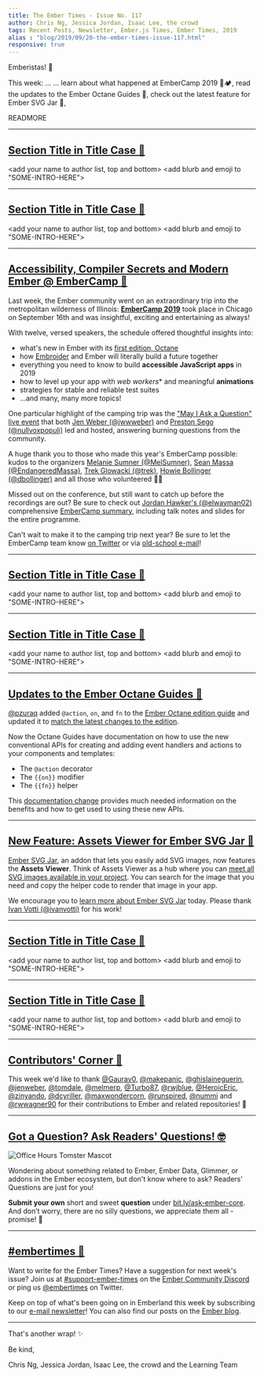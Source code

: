 ```yaml
---
title: The Ember Times - Issue No. 117
author: Chris Ng, Jessica Jordan, Isaac Lee, the crowd
tags: Recent Posts, Newsletter, Ember.js Times, Ember Times, 2019
alias : "blog/2019/09/20-the-ember-times-issue-117.html"
responsive: true
---
```


<SAYING-HELLO-IN-YOUR-FAVORITE-LANGUAGE> Emberistas! 🐹

This week:
...
...
learn about what happened at EmberCamp 2019 🐹🏕,
read the updates to the Ember Octane Guides 🚀,
check out the latest feature for Ember SVG Jar 📇,

<SOME-INTRO-HERE-TO-KEEP-THEM-SUBSCRIBERS-READING>

READMORE

---

## [Section Title in Title Case 🐹](#section-url)

<change section title emoji>
<consider adding some bold to your paragraph>

<add your name to author list, top and bottom>
<add blurb and emoji to "SOME-INTRO-HERE">

---

## [Section Title in Title Case 🐹](#section-url)

<change section title emoji>
<consider adding some bold to your paragraph>

<add your name to author list, top and bottom>
<add blurb and emoji to "SOME-INTRO-HERE">

---

## [Accessibility, Compiler Secrets and Modern Ember @ EmberCamp 🐹](http://embercamp.com/)

Last week, the Ember community went on an extraordinary trip into the metropolitan wilderness of Illinois:
[**EmberCamp 2019**](http://embercamp.com/) took place in Chicago on September 16th and was insightful, exciting and entertaining as always!

With twelve, versed speakers, the schedule offered thoughtful insights into:

- what's new in Ember with its [first edition, Octane](https://emberjs.com/editions/octane/)
- how [Embroider](https://github.com/embroider-build/embroider) and Ember will literally build a future together
- everything you need to know to build **accessible JavaScript apps** in 2019
- how to level up your app with *web workers** and meaningful **animations**
- strategies for stable and reliable test suites
- ...and many, many more topics!

One particular highlight of the camping trip was the ["May I Ask a Question" live event](https://stackoverflow.blog/2019/09/20/meet-the-developer-who-took-stack-overflow-from-screen-to-stage/)
that both [Jen Weber (@jwwweber)](https://twitter.com/jwwweber) and [Preston Sego (@nullvoxpopuli)](https://twitter.com/nullvoxpopuli) led and hosted, answering burning questions from the community.

A huge thank you to those who made this year's EmberCamp possible: kudos to the organizers [Melanie Sumner (@MelSumner)](https://github.com/MelSumner), [Sean Massa (@EndangeredMassa)](https://github.com/EndangeredMassa), [Trek Glowacki (@trek)](https://github.com/trek), [Howie Bollinger (@dbollinger)](https://github.com/dbollinger) and all those who volunteered 🙇‍♂️

Missed out on the conference, but still want to catch up before the recordings are out?
Be sure to check out [Jordan Hawker's (@elwayman02)](https://github.com/elwayman02) comprehensive [EmberCamp summary](https://github.com/elwayman02/embercamp/blob/master/2019.md), including talk notes and slides for the entire programme.

Can't wait to make it to the camping trip next year? Be sure to let the EmberCamp team know
[on Twitter](https://twitter.com/embercamp) or via [old-school e-mail](embercamp.chicago@gmail.com)!


---

## [Section Title in Title Case 🐹](#section-url)

<change section title emoji>
<consider adding some bold to your paragraph>

<add your name to author list, top and bottom>
<add blurb and emoji to "SOME-INTRO-HERE">

---

## [Section Title in Title Case 🐹](#section-url)

<change section title emoji>
<consider adding some bold to your paragraph>

<add your name to author list, top and bottom>
<add blurb and emoji to "SOME-INTRO-HERE">

---

## [Updates to the Ember Octane Guides 🚀](https://octane-guides-preview.emberjs.com/release/upgrading/editions/#toc_action-on-and-fn)

[@pzuraq](http://www.github.com/pzuraq) added `@action`, `on`, and `fn` to the [Ember Octane edition guide](https://octane-guides-preview.emberjs.com/release/) and updated it to [match the latest changes to the edition](https://github.com/ember-learn/guides-source/pull/1062).

Now the Octane Guides have documentation on how to use the new conventional APIs for creating and adding event handlers and actions to your components and templates:

- The `@action` decorator
- The `{{on}}` modifier
- The `{{fn}}` helper

This [documentation change](https://github.com/ember-learn/guides-source/pull/1066) provides much needed information on the benefits and how to get used to using these new APIs.

---

## [New Feature: Assets Viewer for Ember SVG Jar 📇](https://twitter.com/ivanvotti/status/1174387037983690753)

[Ember SVG Jar](https://svgjar.web.app/), an addon that lets you easily add SVG images, now features the **Assets Viewer**. Think of Assets Viewer as a hub where you can [meet all SVG images available in your project](https://svgjar-demo.web.app/). You can search for the image that you need and copy the helper code to render that image in your app.

We encourage you to [learn more about Ember SVG Jar](https://github.com/ivanvotti/ember-svg-jar) today. Please thank [Ivan Votti (@ivanvotti)](https://github.com/ivanvotti) for his work!

---

## [Section Title in Title Case 🐹](#section-url)

<change section title emoji>
<consider adding some bold to your paragraph>

<add your name to author list, top and bottom>
<add blurb and emoji to "SOME-INTRO-HERE">

---

## [Section Title in Title Case 🐹](#section-url)

<change section title emoji>
<consider adding some bold to your paragraph>

<add your name to author list, top and bottom>
<add blurb and emoji to "SOME-INTRO-HERE">

---

## [Contributors' Corner 👏](https://guides.emberjs.com/release/contributing/repositories/)

<p>This week we'd like to thank <a href="https://github.com/Gaurav0" target="gh-user">@Gaurav0</a>, <a href="https://github.com/makepanic" target="gh-user">@makepanic</a>, <a href="https://github.com/ghislaineguerin" target="gh-user">@ghislaineguerin</a>, <a href="https://github.com/jenweber" target="gh-user">@jenweber</a>, <a href="https://github.com/tomdale" target="gh-user">@tomdale</a>, <a href="https://github.com/melmerp" target="gh-user">@melmerp</a>, <a href="https://github.com/Turbo87" target="gh-user">@Turbo87</a>, <a href="https://github.com/rwjblue" target="gh-user">@rwjblue</a>, <a href="https://github.com/HeroicEric" target="gh-user">@HeroicEric</a>, <a href="https://github.com/zinyando" target="gh-user">@zinyando</a>, <a href="https://github.com/dcyriller" target="gh-user">@dcyriller</a>, <a href="https://github.com/maxwondercorn" target="gh-user">@maxwondercorn</a>, <a href="https://github.com/runspired" target="gh-user">@runspired</a>, <a href="https://github.com/nummi" target="gh-user">@nummi</a> and <a href="https://github.com/rwwagner90" target="gh-user">@rwwagner90</a> for their contributions to Ember and related repositories! 💖</p>

---

## [Got a Question? Ask Readers' Questions! 🤓](https://docs.google.com/forms/d/e/1FAIpQLScqu7Lw_9cIkRtAiXKitgkAo4xX_pV1pdCfMJgIr6Py1V-9Og/viewform)

<div class="blog-row">
  <img class="float-right small transparent padded" alt="Office Hours Tomster Mascot" title="Readers' Questions" src="/images/tomsters/officehours.png" />

  <p>Wondering about something related to Ember, Ember Data, Glimmer, or addons in the Ember ecosystem, but don't know where to ask? Readers’ Questions are just for you!</p>

  <p><strong>Submit your own</strong> short and sweet <strong>question</strong> under <a href="https://bit.ly/ask-ember-core" target="rq">bit.ly/ask-ember-core</a>. And don’t worry, there are no silly questions, we appreciate them all - promise! 🤞</p>
</div>

---

## [#embertimes 📰](https://blog.emberjs.com/tags/newsletter.html)

Want to write for the Ember Times? Have a suggestion for next week's issue? Join us at [#support-ember-times](https://discordapp.com/channels/480462759797063690/485450546887786506) on the [Ember Community Discord](https://discordapp.com/invite/zT3asNS) or ping us [@embertimes](https://twitter.com/embertimes) on Twitter.

Keep on top of what's been going on in Emberland this week by subscribing to our [e-mail newsletter](https://the-emberjs-times.ongoodbits.com/)! You can also find our posts on the [Ember blog](https://emberjs.com/blog/tags/newsletter.html).

---

That's another wrap! ✨

Be kind,

Chris Ng, Jessica Jordan, Isaac Lee, the crowd and the Learning Team
